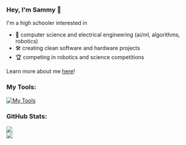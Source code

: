 ### Hey, I'm Sammy 👋

I'm a high schooler interested in

- 🧠 computer science and electrical engineering (ai/ml, algorithms, robotics)
- 🛠️ creating clean software and hardware projects
- 🏆 competing in robotics and science competitions

Learn more about me [here](https://samuel-asefa.github.io)!

### My Tools:
[![My Tools](https://skillicons.dev/icons?i=html,css,js,py,java,cpp,cs,go,swift,lua,unity,flutter,nodejs,nextjs,react&theme=dark)](https://skillicons.dev)

### GitHub Stats:
![](https://github-readme-stats.vercel.app/api?username=samuel-asefa&theme=dark&hide_border=false&include_all_commits=false&count_private=true)<br/>
![](https://nirzak-streak-stats.vercel.app/?user=samuel-asefa&theme=dark&hide_border=false)<br/>
